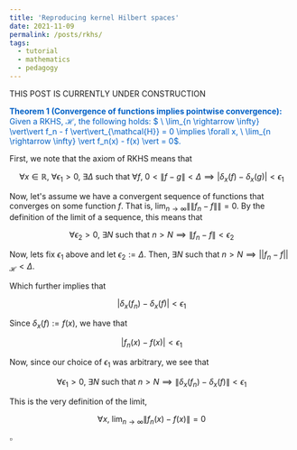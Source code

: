```yaml
---
title: 'Reproducing kernel Hilbert spaces'
date: 2021-11-09
permalink: /posts/rkhs/
tags:
  - tutorial
  - mathematics
  - pedagogy
---
```


THIS POST IS CURRENTLY UNDER CONSTRUCTION

<span style="color:#0060C6">**Theorem 1 (Convergence of functions implies pointwise convergence):** Given a RKHS, $\mathcal{H}$, the following holds: $ \ \lim_{n \rightarrow \infty} \vert\vert f_n - f \vert\vert_{\mathcal{H}} = 0 \implies \forall x, \ \lim_{n \rightarrow \infty} \vert f_n(x) - f(x) \vert = 0$.</span>

First, we note that the axiom of RKHS means that 

$$\forall x \in \mathbb{R}, \ \forall \epsilon_1 > 0, \ \exists \Delta \ \text{such that} \ \forall f, \ 0 \lt \| f-g \| \lt \Delta \implies \vert\delta_x(f) - \delta_x(g)\vert < \epsilon_1$$

Now, let's assume we have a convergent sequence of functions that converges on some function $f$. That is, $\lim_{n \rightarrow \infty} \|\|f_n - f\|\| = 0$. By the definition of the limit of a sequence, this means that

$$\forall \epsilon_2 > 0, \ \exists N \ \text{such that} \ n > N \implies \| f_n - f \| < \epsilon_2$$

Now, lets fix $\epsilon_1$ above and let $\epsilon_2 := \Delta$. Then, $\exists N \ \text{such that} \ n > N \implies \vert\vert f_n - f \vert\vert_{\mathcal{H}} < \Delta$. 

Which further implies that 

$$\vert \delta_x(f_n) - \delta_x(f)\vert < \epsilon_1$$

Since $\delta_x(f) := f(x)$, we have that

$$\vert f_n(x) - f(x)\vert < \epsilon_1$$

Now, since our choice of $\epsilon_1$ was arbitrary, we see that 

$$\forall \epsilon_1 > 0, \ \exists N \ \text{such that} \ n > N \implies \| \delta_x(f_n) - \delta_x(f) \| < \epsilon_1$$

This is the very definition of the limit, 

$$\forall x, \ \lim_{n \rightarrow \infty} \| f_n(x) - f(x) \| = 0$$

$\square$
